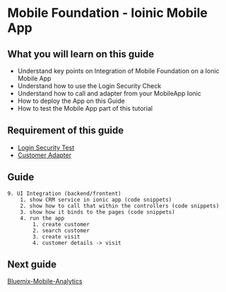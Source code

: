 #  Mobile Foundation - Ioinic Mobile App



## What you will learn on this guide

 - Understand key points on Integration of Mobile Foundation on a Ionic Mobile App
 - Understand how to use the Login Security Check
 - Understand how to call and adapter from your MobileApp Ionic
 - How to deploy the App on this Guide
 - How to test the Mobile App part of this tutorial

## Requirement of this guide

- [Login Security Test](/Lab/Contents/MFP-Security-Implement-Login/Readme.md)  
- [Customer Adapter](/Lab/Contents/MFP-Customer-Adapter/Readme.md)


## Guide

```
9. UI Integration (backend/frontent)
    1. show CRM service in ionic app (code snippets)
    2. show how to call that within the controllers (code snippets)
    3. show how it binds to the pages (code snippets)
    4. run the app
        1. create customer
        2. search customer
        3. create visit
        4. customer details -> visit
```



## Next guide

[Bluemix-Mobile-Analytics](/Lab/Contents/Bluemix-Mobile-Analytics/Readme.md)  
